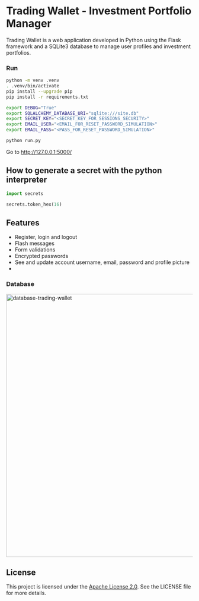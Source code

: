 # Trading Wallet - Investment Portfolio Manager

Trading Wallet is a web application developed in Python using the Flask framework and a SQLite3 database to manage user profiles and investment portfolios. 

### Run

```bash
python -m venv .venv
. .venv/bin/activate
pip install --upgrade pip
pip install -r requirements.txt

export DEBUG="True"
export SQLALCHEMY_DATABASE_URI="sqlite:///site.db"
export SECRET_KEY="<SECRET_KEY_FOR_SESSIONS_SECURITY>"
export EMAIL_USER="<EMAIL_FOR_RESET_PASSWORD_SIMULATION>"
export EMAIL_PASS="<PASS_FOR_RESET_PASSWORD_SIMULATION>"

python run.py
```

Go to http://127.0.0.1:5000/

## How to generate a secret with the python interpreter

```python
import secrets

secrets.token_hex(16)
```

## Features

- Register, login and logout
- Flash messages
- Form validations
- Encrypted passwords
- See and update account username, email, password and profile picture
- 

### Database
<img width="708" alt="database-trading-wallet" src="https://github.com/agustin-chavez/trading-wallet/assets/39955956/baa710e1-977b-434a-a0d2-d9e00c2e30ec">


## License

This project is licensed under the [Apache License 2.0](http://www.apache.org/licenses/LICENSE-2.0). See the LICENSE file for more details.


